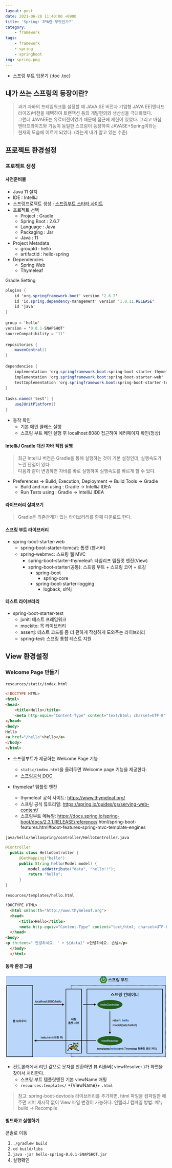 ```yaml
---
layout: post
date: 2021-06-28 11:40:00 +0900
title: 'Spring: JPA란 무엇인가?'
category:
    - framework
tags:
    - framework
    - spring
    - springboot
img: spring.png
---
```


- 스프링 부트 입문기
{:toc .toc}

## 내가 쓰는 스프링의 등장이란?
> 과거 자바의 프레임워크를 설정할 때 JAVA SE 버전과 기업형 JAVA EE(엔터프라이즈)버전을 채택하여 트랜잭션 등의 개발편의와 생산성을 극대화했다.   
> 그런데 JAVAEE는 유료버전이었기 때문에 접근에 제한이 있었다. 그리고 마침 엔터프라이즈와 기능이 동일한 스프링이 등장하여 JAVASE+Spring이라는  
> 현재의 모습에 이르게 되었다. (라는게 내가 알고 있는 수준)

## 프로젝트 환경설정

### 프로젝트 생성
#### 사전준비물
- Java 11 설치
- IDE : IntelliJ
- 스프링프로젝트 생성 : [스프링부트 스타터 사이트](https://start.spring.io)
- 프로젝트 선택
  - Project : Gradle
  - Spring Boot : 2.6.7
  - Language : Java
  - Packaging : Jar
  - Java : 11
- Project Metadata
  - groupId : hello
  - artifactId : hello-spring
- Dependencies
  - Spring Web
  - Thymeleaf

Gradle Setting
```java
plugins {
	id 'org.springframework.boot' version '2.6.7'
	id 'io.spring.dependency-management' version '1.0.11.RELEASE'
	id 'java'
}

group = 'hello'
version = '0.0.1-SNAPSHOT'
sourceCompatibility = '11'

repositories {
	mavenCentral()
}

dependencies {
	implementation 'org.springframework.boot:spring-boot-starter-thymeleaf'
	implementation 'org.springframework.boot:spring-boot-starter-web'
	testImplementation 'org.springframework.boot:spring-boot-starter-test'
}

tasks.named('test') {
	useJUnitPlatform()
}

```

- 동작 확인
    - 기본 메인 클래스 실행
    - 스프링 부트 메인 실행 후 localhost:8080 접근하여 에러페이지 확인(정상)

#### IntelliJ Gradle 대신 자바 직접 실행
> 최근 IntelliJ 버전은 Gradle을 통해 실행하는 것이 기본 설정인데, 실행속도가 느린 단점이 있다.  
> 다음과 같이 변경하면 자바를 바로 실행하여 실행속도를 빠르게 할 수 있다.

- Preferences -> Build, Execution, Deployment -> Build Tools -> Gradle
    - Build and run using : Gradle -> IntelliJ IDEA
    - Run Tests using : Gradle -> IntelliJ IDEA

#### 라이브러리 살펴보기
> Gradle은 의존관계가 있는 라이브러리를 함께 다운로드 한다.

#### 스프링 부트 라이브러리
- spring-boot-starter-web 
  - spring-boot-starter-tomcat: 톰캣 (웹서버) 
  - spring-webmvc: 스프링 웹 MVC
    - spring-boot-starter-thymeleaf: 타임리프 템플릿 엔진(View) 
    - spring-boot-starter(공통): 스프링 부트 + 스프링 코어 + 로깅
      - spring-boot 
        - spring-core
      - spring-boot-starter-logging 
        - logback, slf4j
#### 테스트 라이브러리
- spring-boot-starter-test
  - junit: 테스트 프레임워크
  - mockito: 목 라이브러리
  - assertj: 테스트 코드를 좀 더 편하게 작성하게 도와주는 라이브러리 
  - spring-test: 스프링 통합 테스트 지원

## View 환경설정
### Welcome Page 만들기
`resources/static/index.html`
```html
<!DOCTYPE HTML>
<html>
<head>
    <title>Hello</title>
    <meta http-equiv="Content-Type" content="text/html; charset=UTF-8" />
</head>
<body>
Hello
<a href="/hello">hello</a>
</body>
</html>
```
- 스프링부트가 제공하는 Welcome Page 기능
  - `static/index.html`을 올려두면 Welcome page 기능을 제공한다.
  - [스프링공식 DOC](https://docs.spring.io/spring-boot/docs/2.3.1.RELEASE/reference/html/spring-boot-features.html#boot-features-spring-mvc-welcome-page)

- thymeleaf 템플릿 엔진
  - thymeleaf 공식 사이트: https://www.thymeleaf.org/
  - 스프링 공식 튜토리얼: https://spring.io/guides/gs/serving-web-content/
  - 스프링부트 메뉴얼: https://docs.spring.io/spring-boot/docs/2.3.1.RELEASE/reference/ html/spring-boot-features.html#boot-features-spring-mvc-template-engines

`java/hello/hellospring/controller/HelloController.java`
```java
@Controller
  public class HelloController {
      @GetMapping("hello")
      public String hello(Model model) {
          model.addAttribute("data", "hello!!");
          return "hello";
      }
}
```

`resources/templates/hello.html`
```html
!DOCTYPE HTML>
  <html xmlns:th="http://www.thymeleaf.org">
  <head>
      <title>Hello</title>
      <meta http-equiv="Content-Type" content="text/html; charset=UTF-8" />
  </head>
<body>
<p th:text="'안녕하세요. ' + ${data}" >안녕하세요. 손님</p>
  </body>
  </html>
```

#### 동작 환경 그림
![](/images/spring/Spring-Controller-ViewResolver.png)

- 컨트롤러에서 리턴 값으로 문자를 반환하면 뷰 리졸버( viewResolver )가 화면을 찾아서 처리한다.  
  - 스프링 부트 템플릿엔진 기본 viewName 매핑
  - `resources:templates/` +{ViewName}+ `.html`

> 참고: spring-boot-devtools 라이브러리를 추가하면, html 파일을 컴파일만 해주면 서버 재시작 없이 View 파일 변경이 가능하다.
> 인텔리J 컴파일 방법: 메뉴 build -> Recompile

#### 빌드하고 실행하기 
콘솔로 이동
1. `./gradlew build`
2. `cd build/libs`
3. `java -jar hello-spring-0.0.1-SNAPSHOT.jar`
4. 실행확인